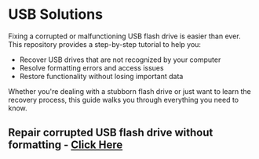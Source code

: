 # USB Solutions

Fixing a corrupted or malfunctioning USB flash drive is easier than ever. This repository provides a step-by-step tutorial to help you:
- Recover USB drives that are not recognized by your computer
- Resolve formatting errors and access issues
- Restore functionality without losing important data

Whether you're dealing with a stubborn flash drive or just want to learn the recovery process, this guide walks you through everything you need to know.

## Repair corrupted USB flash drive without formatting - [Click Here](R1.md)
